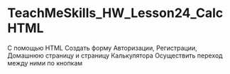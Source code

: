 # TeachMeSkills_HW_Lesson24_CalcHTML

С помощью HTML 
Создать форму Авторизации, Регистрации, Домашнюю страницу и страницу Калькулятора
Осуществить переход между ними по кнопкам
